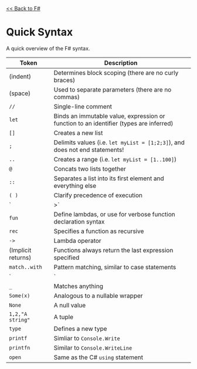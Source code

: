 [<< Back to F#](index.md)

# Quick Syntax
A quick overview of the F# syntax.

| Token | Description |
| ----- | ----------- |
| (indent) | Determines block scoping (there are no curly braces) |
| (space) | Used to separate parameters (there are no commas) |
| `//` | Single-line comment |
| `let` | Binds an immutable value, expression or function to an identifier (types are inferred) |
| `[]` | Creates a new list |
| `;` | Delimits values (i.e. `let myList = [1;2;3]`), and does not end statements! |
| `..` | Creates a range (i.e. `let myList = [1..100]`) |
| `@` | Concats two lists together |
| `::` | Separates a list into its first element and everything else |
| `( )` | Clarify precedence of execution |
| `|>` | Pipe the result of one operation to the input of another |
| `fun` | Define lambdas, or use for verbose function declaration syntax |
| `rec` | Specifies a function as recursive |
| `->` | Lambda operator |
| (Implicit returns) | Functions always return the last expression specified |
| `match..with` | Pattern matching, similar to case statements |
| `|` | Specifies a case / match in a pattern matching expression |
| `_` | Matches anything |
| `Some(x)` | Analogous to a nullable wrapper |
| `None` | A null value |
| `1,2,"A string"` | A tuple |
| `type` | Defines a new type |
| `printf` | Simliar to `Console.Write` |
| `printfn` | Similar to `Console.WriteLine` |
| `open` | Same as the C# `using` statement |
